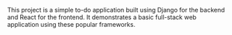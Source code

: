 This project is a simple to-do application built using Django for the backend and React for the frontend. It demonstrates a basic full-stack web application using these popular frameworks.
